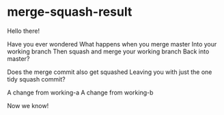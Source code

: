 # merge-squash-result

Hello there!

Have you ever wondered
What happens when you merge master
Into your working branch
Then squash and merge your working branch
Back into master?

Does the merge commit also get squashed
Leaving you with just the one tidy squash commit?

A change from working-a
A change from working-b

Now we know!
